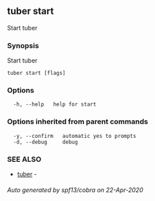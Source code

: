 ## tuber start

Start tuber

### Synopsis

Start tuber

```
tuber start [flags]
```

### Options

```
  -h, --help   help for start
```

### Options inherited from parent commands

```
  -y, --confirm   automatic yes to prompts
  -d, --debug     debug
```

### SEE ALSO

* [tuber](tuber.md)	 - 

###### Auto generated by spf13/cobra on 22-Apr-2020
